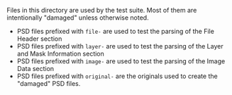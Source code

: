 Files in this directory are used by the test suite. Most of them are intentionally "damaged" unless otherwise noted.

- PSD files prefixed with `file-` are used to test the parsing of the File Header section
- PSD files prefixed with `layer-` are used to test the parsing of the Layer and Mask Information section
- PSD files prefixed with `image-` are used to test the parsing of the Image Data section
- PSD files prefixed with `original-` are the originals used to create the "damaged" PSD files.
